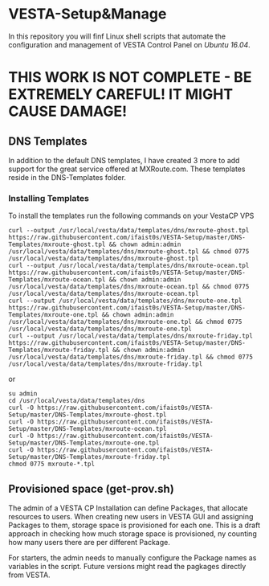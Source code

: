 # VESTA-Setup&Manage
In this repository you will finf Linux shell scripts that automate the configuration and management of VESTA Control Panel on *Ubuntu 16.04*.

# THIS WORK IS NOT COMPLETE - BE EXTREMELY CAREFUL! IT MIGHT CAUSE DAMAGE!

## DNS Templates ##
In addition to the default DNS templates, I have created 3 more to add support for the great service offered at MXRoute.com. These templates reside in the DNS-Templates folder.

### Installing Templates ###
To install the templates run the following commands on your VestaCP VPS
```
curl --output /usr/local/vesta/data/templates/dns/mxroute-ghost.tpl https://raw.githubusercontent.com/ifaist0s/VESTA-Setup/master/DNS-Templates/mxroute-ghost.tpl && chown admin:admin /usr/local/vesta/data/templates/dns/mxroute-ghost.tpl && chmod 0775 /usr/local/vesta/data/templates/dns/mxroute-ghost.tpl
curl --output /usr/local/vesta/data/templates/dns/mxroute-ocean.tpl https://raw.githubusercontent.com/ifaist0s/VESTA-Setup/master/DNS-Templates/mxroute-ocean.tpl && chown admin:admin /usr/local/vesta/data/templates/dns/mxroute-ocean.tpl && chmod 0775 /usr/local/vesta/data/templates/dns/mxroute-ocean.tpl
curl --output /usr/local/vesta/data/templates/dns/mxroute-one.tpl https://raw.githubusercontent.com/ifaist0s/VESTA-Setup/master/DNS-Templates/mxroute-one.tpl && chown admin:admin /usr/local/vesta/data/templates/dns/mxroute-one.tpl && chmod 0775 /usr/local/vesta/data/templates/dns/mxroute-one.tpl
curl --output /usr/local/vesta/data/templates/dns/mxroute-friday.tpl https://raw.githubusercontent.com/ifaist0s/VESTA-Setup/master/DNS-Templates/mxroute-friday.tpl && chown admin:admin /usr/local/vesta/data/templates/dns/mxroute-friday.tpl && chmod 0775 /usr/local/vesta/data/templates/dns/mxroute-friday.tpl
```
or
```
su admin
cd /usr/local/vesta/data/templates/dns
curl -O https://raw.githubusercontent.com/ifaist0s/VESTA-Setup/master/DNS-Templates/mxroute-ghost.tpl
curl -O https://raw.githubusercontent.com/ifaist0s/VESTA-Setup/master/DNS-Templates/mxroute-ocean.tpl
curl -O https://raw.githubusercontent.com/ifaist0s/VESTA-Setup/master/DNS-Templates/mxroute-one.tpl
curl -O https://raw.githubusercontent.com/ifaist0s/VESTA-Setup/master/DNS-Templates/mxroute-friday.tpl
chmod 0775 mxroute-*.tpl
```

## Provisioned space (get-prov.sh) ##
The admin of a VESTA CP Installation can define Packages, that allocate resources to users. When creating new users in VESTA GUI and assigning Packages to them, storage space is provisioned for each one. This is a draft approach in checking how much storage space is provisioned, ny counting how many users there are per different Package.

For starters, the admin needs to manually configure the Package names as variables in the script. Future versions might read the pagkages directly from VESTA.
